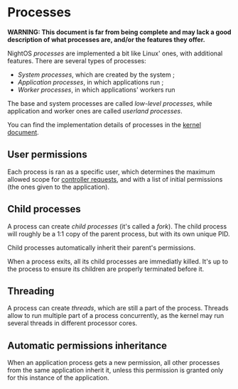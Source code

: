 # Processes

**WARNING: This document is far from being complete and may lack a good description of what processes are, and/or the features they offer.**

NightOS _processes_ are implemented a bit like Linux' ones, with additional features.
There are several types of processes:

- _System processes_, which are created by the system ;
- _Application processes_, in which applications run ;
- _Worker processes_, in which applications' workers run

The base and system processes are called _low-level processes_, while application and worker ones are called _userland processes_.

You can find the implementation details of processes in the [kernel document](../specs/kernel/processes.md).

## User permissions

Each process is ran as a specific user, which determines the maximum allowed scope for [controller requests](controller.md), and with a list of initial permissions (the ones given to the application).

## Child processes

A process can create _child processes_ (it's called a _fork_). The child process will roughly be a 1:1 copy of the parent process, but with its own unique PID.

Child processes automatically inherit their parent's permissions.

When a process exits, all its child processes are immediatly killed. It's up to the process to ensure its children are properly terminated before it.

## Threading

A process can create _threads_, which are still a part of the process. Threads allow to run multiple part of a process concurrently, as the kernel may run several threads in different processor cores.

## Automatic permissions inheritance

When an application process gets a new permission, all other processes from the same application inherit it, unless this permission is granted only for this instance of the application.
